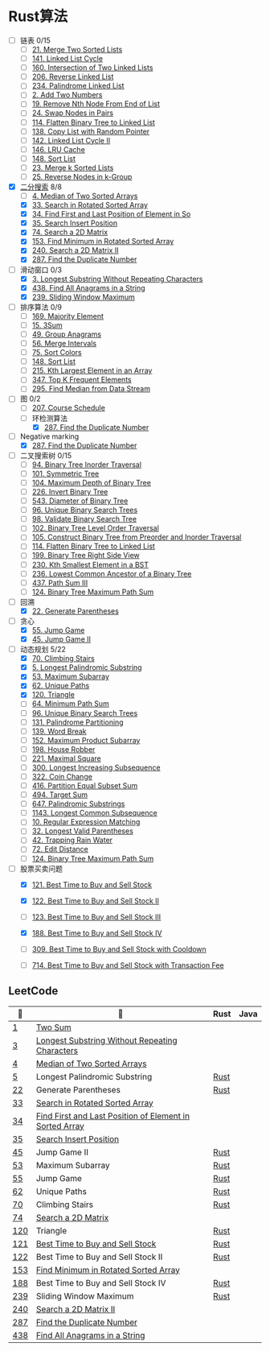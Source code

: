# Rust算法
- [ ] 链表 0/15
  - [ ] [21. Merge Two Sorted Lists](https://leetcode.com/problems/merge-two-sorted-lists)
  - [ ] [141. Linked List Cycle](https://leetcode.com/problems/linked-list-cycle)
  - [ ] [160. Intersection of Two Linked Lists](https://leetcode.com/problems/intersection-of-two-linked-lists)
  - [ ] [206. Reverse Linked List](https://leetcode.com/problems/reverse-linked-list)
  - [ ] [234. Palindrome Linked List](https://leetcode.com/problems/palindrome-linked-list)
  - [ ] [2. Add Two Numbers](https://leetcode.com/problems/add-two-numbers)
  - [ ] [19. Remove Nth Node From End of List](https://leetcode.com/problems/remove-nth-node-from-end-of-list)
  - [ ] [24. Swap Nodes in Pairs](https://leetcode.com/problems/swap-nodes-in-pairs)
  - [ ] [114. Flatten Binary Tree to Linked List](https://leetcode.com/problems/flatten-binary-tree-to-linked-list)
  - [ ] [138. Copy List with Random Pointer](https://leetcode.com/problems/copy-list-with-random-pointer)
  - [ ] [142. Linked List Cycle II](https://leetcode.com/problems/linked-list-cycle-ii)
  - [ ] [146. LRU Cache](https://leetcode.com/problems/lru-cache)
  - [ ] [148. Sort List](https://leetcode.com/problems/sort-list)
  - [ ] [23. Merge k Sorted Lists](https://leetcode.com/problems/merge-k-sorted-lists)
  - [ ] [25. Reverse Nodes in k-Group](https://leetcode.com/problems/reverse-nodes-in-k-group)
- [x] [二分搜索](/algorithms-summary/binary%20search.md) 8/8
  - [ ] [4. Median of Two Sorted Arrays](https://leetcode.com/problems/median-of-two-sorted-arrays)
  - [x] [33. Search in Rotated Sorted Array](https://leetcode.com/problems/search-in-rotated-sorted-array)
  - [x] [34. Find First and Last Position of Element in So](https://leetcode.com/problems/find-first-and-last-position-of-element-in-sorted-array)
  - [x] [35. Search Insert Position](https://leetcode.com/problems/search-insert-position)
  - [x] [74. Search a 2D Matrix](https://leetcode.com/problems/search-a-2d-matrix)
  - [x] [153. Find Minimum in Rotated Sorted Array](https://leetcode.com/problems/find-minimum-in-rotated-sorted-array/)
  - [x] [240. Search a 2D Matrix II](https://leetcode.com/problems/search-a-2d-matrix-ii)
  - [x] [287. Find the Duplicate Number](https://leetcode.com/problems/find-the-duplicate-number)
- [ ] 滑动窗口 0/3
  - [x] [3. Longest Substring Without Repeating Characters](/leetcode/notes/3.%20Longest%20Substring%20Without%20Repeating%20Characters.md)
  - [x] [438. Find All Anagrams in a String](/leetcode/notes/438.%20Find%20All%20Anagrams%20in%20a%20String.md)
  - [x] [239. Sliding Window Maximum](https://leetcode.com/problems/sliding-window-maximum/)
- [ ] 排序算法 0/9
  - [ ] [169. Majority Element](https://leetcode.com/problems/majority-element)
  - [ ] [15. 3Sum](https://leetcode.com/problems/3sum)
  - [ ] [49. Group Anagrams](https://leetcode.com/problems/group-anagrams)
  - [ ] [56. Merge Intervals](https://leetcode.com/problems/merge-intervals)
  - [ ] [75. Sort Colors](https://leetcode.com/problems/sort-colors)
  - [ ] [148. Sort List](https://leetcode.com/problems/sort-list)
  - [ ] [215. Kth Largest Element in an Array](https://leetcode.com/problems/kth-largest-element-in-an-array)
  - [ ] [347. Top K Frequent Elements](https://leetcode.com/problems/top-k-frequent-elements)
  - [ ] [295. Find Median from Data Stream](https://leetcode.com/problems/find-median-from-data-stream)
- [ ] 图 0/2
  - [ ] [207. Course Schedule](https://leetcode.com/problems/course-schedule)
  - [ ] 环检测算法
    - [x] [287. Find the Duplicate Number](/leetcode/notes/287.%20Find%20the%20Duplicate%20Number.md)
- [ ] Negative marking
  - [x] [287. Find the Duplicate Number](/leetcode/notes/287.%20Find%20the%20Duplicate%20Number.md)
- [ ] 二叉搜索树 0/15
  - [ ] [94. Binary Tree Inorder Traversal](https://leetcode.com/problems/binary-tree-inorder-traversal)
  - [ ] [101. Symmetric Tree](https://leetcode.com/problems/symmetric-tree)
  - [ ] [104. Maximum Depth of Binary Tree](https://leetcode.com/problems/maximum-depth-of-binary-tree)
  - [ ] [226. Invert Binary Tree](https://leetcode.com/problems/invert-binary-tree)
  - [ ] [543. Diameter of Binary Tree](https://leetcode.com/problems/diameter-of-binary-tree)
  - [ ] [96. Unique Binary Search Trees](https://leetcode.com/problems/unique-binary-search-trees)
  - [ ] [98. Validate Binary Search Tree](https://leetcode.com/problems/validate-binary-search-tree)
  - [ ] [102. Binary Tree Level Order Traversal](https://leetcode.com/problems/binary-tree-level-order-traversal)
  - [ ] [105. Construct Binary Tree from Preorder and Inorder Traversal](https://leetcode.com/problems/construct-binary-tree-from-preorder-and-inorder-traversal)
  - [ ] [114. Flatten Binary Tree to Linked List](https://leetcode.com/problems/flatten-binary-tree-to-linked-list)
  - [ ] [199. Binary Tree Right Side View](https://leetcode.com/problems/binary-tree-right-side-view)
  - [ ] [230. Kth Smallest Element in a BST](https://leetcode.com/problems/kth-smallest-element-in-a-bst)
  - [ ] [236. Lowest Common Ancestor of a Binary Tree](https://leetcode.com/problems/lowest-common-ancestor-of-a-binary-tree)
  - [ ] [437. Path Sum III](https://leetcode.com/problems/path-sum-iii)
  - [ ] [124. Binary Tree Maximum Path Sum](https://leetcode.com/problems/binary-tree-maximum-path-sum)
- [ ] 回溯
  - [x] [22. Generate Parentheses](https://leetcode.com/problems/generate-parentheses)
- [ ] 贪心
  - [x] [55. Jump Game](https://leetcode.com/problems/jump-game)
  - [x] [45. Jump Game II](https://leetcode.com/problems/jump-game-ii)
- [ ] 动态规划 5/22
  - [x] [70. Climbing Stairs](https://leetcode.com/problems/climbing-stairs)
  - [x] [5. Longest Palindromic Substring](https://leetcode.com/problems/longest-palindromic-substring)
  - [x] [53. Maximum Subarray](https://leetcode.com/problems/maximum-subarray)
  - [x] [62. Unique Paths](https://leetcode.com/problems/unique-paths)
  - [x] [120. Triangle](https://leetcode.com/problems/triangle/description/)
  - [ ] [64. Minimum Path Sum](https://leetcode.com/problems/minimum-path-sum)
  - [ ] [96. Unique Binary Search Trees](https://leetcode.com/problems/unique-binary-search-trees)
  - [ ] [131. Palindrome Partitioning](https://leetcode.com/problems/palindrome-partitioning)
  - [ ] [139. Word Break](https://leetcode.com/problems/word-break)
  - [ ] [152. Maximum Product Subarray](https://leetcode.com/problems/maximum-product-subarray)
  - [ ] [198. House Robber](https://leetcode.com/problems/house-robber)
  - [ ] [221. Maximal Square](https://leetcode.com/problems/maximal-square)
  - [ ] [300. Longest Increasing Subsequence](https://leetcode.com/problems/longest-increasing-subsequence)
  - [ ] [322. Coin Change](https://leetcode.com/problems/coin-change)
  - [ ] [416. Partition Equal Subset Sum](https://leetcode.com/problems/partition-equal-subset-sum)
  - [ ] [494. Target Sum](https://leetcode.com/problems/target-sum)
  - [ ] [647. Palindromic Substrings](https://leetcode.com/problems/palindromic-substrings)
  - [ ] [1143. Longest Common Subsequence](https://leetcode.com/problems/longest-common-subsequence)
  - [ ] [10. Regular Expression Matching](https://leetcode.com/problems/regular-expression-matching)
  - [ ] [32. Longest Valid Parentheses](https://leetcode.com/problems/longest-valid-parentheses)
  - [ ] [42. Trapping Rain Water](https://leetcode.com/problems/trapping-rain-water)
  - [ ] [72. Edit Distance](https://leetcode.com/problems/edit-distance)
  - [ ] [124. Binary Tree Maximum Path Sum](https://leetcode.com/problems/binary-tree-maximum-path-sum)
- [ ] 股票买卖问题 
  - [x] [121. Best Time to Buy and Sell Stock](https://leetcode.com/problems/best-time-to-buy-and-sell-stock)
  - [x] [122. Best Time to Buy and Sell Stock II](https://leetcode.com/problems/best-time-to-buy-and-sell-stock-ii/description/)
  - [ ] [123. Best Time to Buy and Sell Stock III](https://leetcode.com/problems/best-time-to-buy-and-sell-stock-iii/description/)
  - [x] [188. Best Time to Buy and Sell Stock IV](https://leetcode.com/problems/best-time-to-buy-and-sell-stock-iv/description/)
  - [ ] [309. Best Time to Buy and Sell Stock with Cooldown](https://leetcode.com/problems/best-time-to-buy-and-sell-stock-with-cooldown/description/)
  - [ ] [714. Best Time to Buy and Sell Stock with Transaction Fee](https://leetcode.com/problems/best-time-to-buy-and-sell-stock-with-transaction-fee/description/)


## LeetCode

| 🔗                                           | 📒           | Rust   | Java |
| ----------- | ----------- | ----------- | ----------- |
| [1](https://leetcode.com/problems/two-sum/) | [Two Sum](/leetcode/notes/1.%20Two%20Sum.md) |  |  |
| [3](https://leetcode.com/problems/longest-substring-without-repeating-characters/) | [Longest Substring Without Repeating Characters](/leetcode/notes/3.%20Longest%20Substring%20Without%20Repeating%20Characters.md) |  |  |
| [4](https://leetcode.com/problems/median-of-two-sorted-arrays/) | [Median of Two Sorted Arrays](/leetcode/notes/4.%20Median%20of%20Two%20Sorted%20Arrays.md) |  |  |
| [5](https://leetcode.com/problems/longest-palindromic-substring) | Longest Palindromic Substring | [Rust](/leetcode/src/rust/5.longest-palindromic-substring.rs) | |
| [22](https://leetcode.com/problems/generate-parentheses/) | Generate Parentheses | [Rust]() | |
| [33](https://leetcode.com/problems/search-in-rotated-sorted-array/) | [Search in Rotated Sorted Array](/leetcode/notes/33.%20Search%20in%20Rotated%20Sorted%20Array.md) |  |  |
| [34](https://leetcode.com/problems/find-first-and-last-position-of-element-in-sorted-array/) | [Find First and Last Position of Element in Sorted Array](/leetcode/notes/34.%20Find%20First%20and%20Last%20Position%20of%20Element%20in%20Sorted%20Array.md) |  |  |
| [35](https://leetcode.com/problems/search-insert-position/) | [ Search Insert Position](/leetcode/notes/35.%20Search%20Insert%20Position.md) |  |  |
| [45]() | Jump Game II | [Rust](/leetcode/src/rust/45.jump-game-ii.rs) | |
| [53](https://leetcode.com/problems/maximum-subarray/description/) | Maximum Subarray | [Rust](/leetcode/src/rust/53.maximum-subarray.rs) | |
| [55](https://leetcode.com/problems/jump-game/description/) | Jump Game | [Rust](/leetcode/src/rust/55.jump-game.rs) | |
| [62](https://leetcode.com/problems/unique-paths/description/) | Unique Paths | [Rust](/leetcode/src/rust/62.unique-paths.rs) | |
| [70](https://leetcode.com/problems/climbing-stairs/) | Climbing Stairs | [Rust](/leetcode/src/rust/70.climbing-stairs.rs) | |
| [74](https://leetcode.com/problems/search-a-2d-matrix/) | [Search a 2D Matrix](/leetcode/notes/74.%20Search%20a%202D%20Matrix.md) |  |  |
| [120](https://leetcode.com/problems/triangle/description/) | Triangle | [Rust](/leetcode/src/rust/120.triangle.rs) | |
| [121](https://leetcode.com/problems/best-time-to-buy-and-sell-stock/) | [Best Time to Buy and Sell Stock](/leetcode/notes/121.%20Best%20Time%20to%20Buy%20and%20Sell%20Stock.md) | [Rust](/leetcode/src/rust/121.best-time-to-buy-and-sell-stock.rs) |  |
| [122](https://leetcode.com/problems/best-time-to-buy-and-sell-stock-ii/description/) | Best Time to Buy and Sell Stock II | [Rust](/leetcode/src/rust/122.best-time-to-buy-and-sell-stock-ii.rs) | |
| [153](https://leetcode.com/problems/find-minimum-in-rotated-sorted-array/) | [Find Minimum in Rotated Sorted Array](/leetcode/notes/153.%20Find%20Minimum%20in%20Rotated%20Sorted%20Array.md) |  |  |
| [188](https://leetcode.com/problems/best-time-to-buy-and-sell-stock-iv/description/) | Best Time to Buy and Sell Stock IV | [Rust]() | |
| [239](https://leetcode.com/problems/sliding-window-maximum/) | Sliding Window Maximum | [Rust](/leetcode/src/rust/239.sliding-window-maximum.rs) |  |
| [240](https://leetcode.com/problems/search-a-2d-matrix-ii/) | [Search a 2D Matrix II](/leetcode/notes/240.%20Search%20a%202D%20Matrix%20II.md) |  |  |
| [287](https://leetcode.com/problems/find-the-duplicate-number/) | [Find the Duplicate Number](/leetcode/notes/287.%20Find%20the%20Duplicate%20Number.md) |  |  |
| [438](https://leetcode.com/problems/find-all-anagrams-in-a-string/) | [Find All Anagrams in a String](/leetcode/notes/438.%20Find%20All%20Anagrams%20in%20a%20String.md) |  |  |

